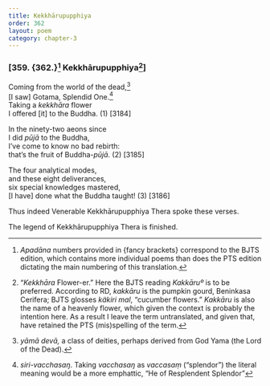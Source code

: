 ```yaml
---
title: Kekkhārupupphiya
order: 362
layout: poem
category: chapter-3
---
```


### \[359. {362.}[^1] Kekkhārupupphiya[^2]\]

Coming from the world of the dead,[^3]  
\[I saw\] Gotama, Splendid One.[^4]  
Taking a *kekkhāra* flower  
I offered \[it\] to the Buddha. (1) \[3184\]

In the ninety-two aeons since  
I did *pūjā* to the Buddha,  
I’ve come to know no bad rebirth:  
that’s the fruit of Buddha-*pūjā*. (2) \[3185\]

The four analytical modes,  
and these eight deliverances,  
six special knowledges mastered,  
\[I have\] done what the Buddha taught! (3) \[3186\]

Thus indeed Venerable Kekkhārupupphiya Thera spoke these verses.

The legend of Kekkhārupupphiya Thera is finished.

[^1]: *Apadāna* numbers provided in {fancy brackets} correspond to the BJTS edition, which contains more individual poems than does the PTS edition dictating the main numbering of this translation.

[^2]: “*Kekkhāra* Flower-er.” Here the BJTS reading *Kakkāruº* is to be preferred. According to RD, *kakkāru* is the pumpkin gourd, Beninkasa Cerifera; BJTS glosses *käkiri mal*, “cucumber flowers.” *Kakkāru* is also the name of a heavenly flower, which given the context is probably the intention here. As a result I leave the term untranslated, and given that, have retained the PTS (mis)spelling of the term.

[^3]: *yāmā devā,* a class of deities, perhaps derived from God Yama (the Lord of the Dead).

[^4]: *siri-vacchasaŋ*. Taking *vacchasaŋ* as *vaccasaṃ* (“splendor”) the literal meaning would be a more emphattic, “He of Resplendent Splendor”
